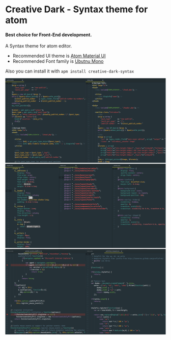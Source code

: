 # Creative Dark - Syntax theme for atom
#### Best choice for Front-End development.
A Syntax theme for atom editor.

- Recommended UI theme is [Atom Material UI](https://atom.io/themes/atom-material-ui)
- Recommended Font family is [Ubutnu Mono](http://font.ubuntu.com/)  

Also you can install it with `apm install creative-dark-syntax`

![Atom Creative Theme](https://raw.githubusercontent.com/Mehdi-Hp/atom-creative-dark-syntax/master/php.png)  
![Atom Creative Theme](https://raw.githubusercontent.com/Mehdi-Hp/atom-creative-dark-syntax/master/sass.png)  
![Atom Creative Theme](https://raw.githubusercontent.com/Mehdi-Hp/atom-creative-dark-syntax/master/js.png)  
